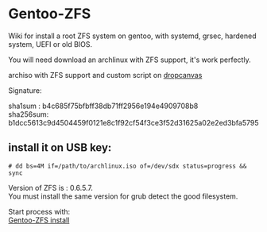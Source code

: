 # Gentoo-ZFS
Wiki for install a root ZFS system on gentoo, with systemd, grsec, hardened system, UEFI or old BIOS.

You will need download an archlinux with ZFS support, it's work perfectly.

archiso with ZFS support and custom script on [dropcanvas](http://dropcanvas.com/0hr5c)

Signature:

sha1sum : b4c685f75bfbff38db71ff2956e194e4909708b8  
sha256sum: b1dcc5613c9d4504459f0121e8c1f92cf54f3ce3f52d31625a02e2ed3bfa5795

## install it on USB key:  

    # dd bs=4M if=/path/to/archlinux.iso of=/dev/sdx status=progress && sync

Version of ZFS is : 0.6.5.7.  
You must install the same version for grub detect the good filesystem.

Start process with:  
[Gentoo-ZFS install](https://github.com/szorfein/Gentoo-ZFS/wiki/zfs-install-version-without-any-explain)  
